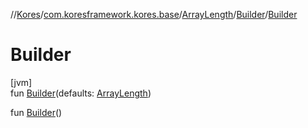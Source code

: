 //[Kores](../../../../index.md)/[com.koresframework.kores.base](../../index.md)/[ArrayLength](../index.md)/[Builder](index.md)/[Builder](-builder.md)

# Builder

[jvm]\
fun [Builder](-builder.md)(defaults: [ArrayLength](../index.md))

fun [Builder](-builder.md)()
